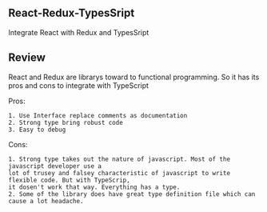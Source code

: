 ## React-Redux-TypesSript
  Integrate React with Redux and TypesSript
  
## Review
  React and Redux are librarys toward to functional programming. So it has its pros and cons to integrate with TypeScript
  
  Pros:
  
    1. Use Interface replace comments as documentation
    2. Strong type bring robust code
    3. Easy to debug
  
  Cons: 
 
    1. Strong type takes out the nature of javascript. Most of the javascript developer use a 
    lot of trusey and falsey characteristic of javascript to write flexible code. But with TypeScrip, 
    it dosen't work that way. Everything has a type.
    2. Some of the library does have great type definition file which can cause a lot headache.
